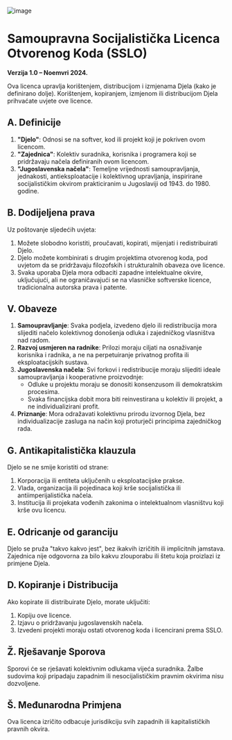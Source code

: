 ![image](https://github.com/user-attachments/assets/34a22fe1-d2e0-4201-b866-0ad8d9b71fd7)

# Samoupravna Socijalistička Licenca Otvorenog Koda (SSLO)  
**Verzija 1.0 – Noemvri 2024.**  

Ova licenca upravlja korištenjem, distribucijom i izmjenama Djela (kako je definirano dolje). Korištenjem, kopiranjem, izmjenom ili distribucijom Djela prihvaćate uvjete ove licence.  

## A. Definicije  
1. **"Djelo"**: Odnosi se na softver, kod ili projekt koji je pokriven ovom licencom.  
2. **"Zajednica"**: Kolektiv suradnika, korisnika i programera koji se pridržavaju načela definiranih ovom licencom.  
3. **"Jugoslavenska načela"**: Temeljne vrijednosti samoupravljanja, jednakosti, antieksploatacije i kolektivnog upravljanja, inspirirane socijalističkim okvirom prakticiranim u Jugoslaviji od 1943. do 1980. godine.  

## B. Dodijeljena prava  
Uz poštovanje sljedećih uvjeta:  
1. Možete slobodno koristiti, proučavati, kopirati, mijenjati i redistribuirati Djelo.  
2. Djelo možete kombinirati s drugim projektima otvorenog koda, pod uvjetom da se pridržavaju filozofskih i strukturalnih obaveza ove licence.  
3. Svaka uporaba Djela mora odbaciti zapadne intelektualne okvire, uključujući, ali ne ograničavajući se na vlasničke softverske licence, tradicionalna autorska prava i patente.  

## V. Obaveze  
1. **Samoupravljanje**: Svaka podjela, izvedeno djelo ili redistribucija mora slijediti načelo kolektivnog donošenja odluka i zajedničkog vlasništva nad radom.  
2. **Razvoj usmjeren na radnike**: Prilozi moraju ciljati na osnaživanje korisnika i radnika, a ne na perpetuiranje privatnog profita ili eksploatacijskih sustava.  
3. **Jugoslavenska načela**: Svi forkovi i redistribucije moraju slijediti ideale samoupravljanja i kooperativne proizvodnje:  
   - Odluke u projektu moraju se donositi konsenzusom ili demokratskim procesima.  
   - Svaka financijska dobit mora biti reinvestirana u kolektiv ili projekt, a ne individualizirani profit.  
4. **Priznanje**: Mora odražavati kolektivnu prirodu izvornog Djela, bez individualizacije zasluga na način koji proturječi principima zajedničkog rada.  

## G. Antikapitalistička klauzula  
Djelo se ne smije koristiti od strane:  
1. Korporacija ili entiteta uključenih u eksploatacijske prakse.  
2. Vlada, organizacija ili pojedinaca koji krše socijalistička ili antiimperijalistička načela.  
3. Institucija ili projekata vođenih zakonima o intelektualnom vlasništvu koji krše ovu licencu.  

## E. Odricanje od garanciju  
Djelo se pruža "takvo kakvo jest", bez ikakvih izričitih ili implicitnih jamstava. Zajednica nije odgovorna za bilo kakvu zlouporabu ili štetu koja proizlazi iz primjene Djela.  

## D. Kopiranje i Distribucija  
Ako kopirate ili distribuirate Djelo, morate uključiti:  
1. Kopiju ove licence.  
2. Izjavu o pridržavanju jugoslavenskih načela.  
3. Izvedeni projekti moraju ostati otvorenog koda i licencirani prema SSLO.  

## Ž. Rješavanje Sporova  
Sporovi će se rješavati kolektivnim odlukama vijeća suradnika. Žalbe sudovima koji pripadaju zapadnim ili nesocijalističkim pravnim okvirima nisu dozvoljene.  

## Š. Međunarodna Primjena  
Ova licenca izričito odbacuje jurisdikciju svih zapadnih ili kapitalističkih pravnih okvira.
